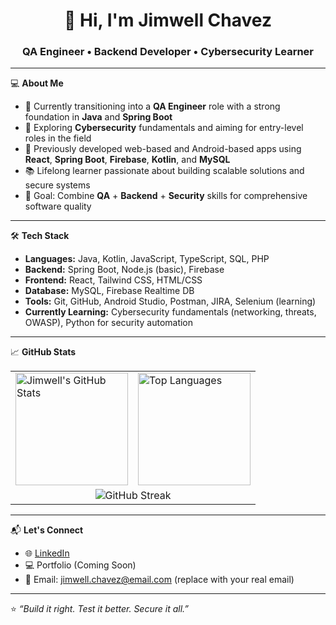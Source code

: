 <h1 align="center">👋 Hi, I'm Jimwell Chavez</h1>
<h3 align="center">QA Engineer • Backend Developer • Cybersecurity Learner</h3>

---

💻 **About Me**

- 🔎 Currently transitioning into a **QA Engineer** role with a strong foundation in **Java** and **Spring Boot**  
- 🔐 Exploring **Cybersecurity** fundamentals and aiming for entry-level roles in the field  
- 🔧 Previously developed web-based and Android-based apps using **React**, **Spring Boot**, **Firebase**, **Kotlin**, and **MySQL**  
- 📚 Lifelong learner passionate about building scalable solutions and secure systems  
- 🎯 Goal: Combine **QA** + **Backend** + **Security** skills for comprehensive software quality

---

🛠️ **Tech Stack**

- **Languages:** Java, Kotlin, JavaScript, TypeScript, SQL, PHP  
- **Backend:** Spring Boot, Node.js (basic), Firebase  
- **Frontend:** React, Tailwind CSS, HTML/CSS  
- **Database:** MySQL, Firebase Realtime DB  
- **Tools:** Git, GitHub, Android Studio, Postman, JIRA, Selenium (learning)  
- **Currently Learning:** Cybersecurity fundamentals (networking, threats, OWASP), Python for security automation  

---

📈 **GitHub Stats**

<table>
  <tr>
    <td>
      <img src="https://github-readme-stats.vercel.app/api?username=jim-chvz&show_icons=true&theme=tokyonight&count_private=true" alt="Jimwell's GitHub Stats" height="180"/>
    </td>
    <td>
      <img src="https://github-readme-stats.vercel.app/api/top-langs/?username=jim-chvz&layout=compact&theme=tokyonight&langs_count=6" alt="Top Languages" height="180"/>
    </td>
  </tr>
  <tr>
    <td colspan="2" align="center">
      <img src="https://streak-stats.demolab.com?user=jim-chvz&theme=tokyonight&date_format=M%20j%5B%2C%20Y%5D" alt="GitHub Streak" />
    </td>
  </tr>
</table>

---

📬 **Let's Connect**

- 🌐 [LinkedIn](https://www.linkedin.com/in/jimwell-chavez)
- 💻 Portfolio (Coming Soon)
- 📧 Email: jimwell.chavez@email.com (replace with your real email)

---

⭐ *“Build it right. Test it better. Secure it all.”*
